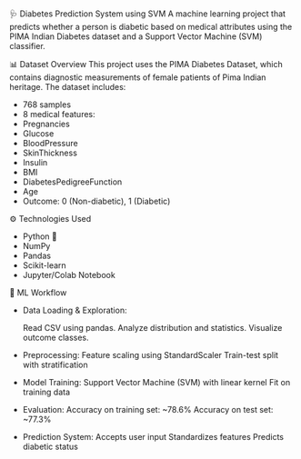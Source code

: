 🩺 Diabetes Prediction System using SVM
A machine learning project that predicts whether a person is diabetic based on medical attributes using the PIMA Indian Diabetes dataset and a Support Vector Machine (SVM) classifier.

📊 Dataset Overview
This project uses the PIMA Diabetes Dataset, which contains diagnostic measurements of female patients of Pima Indian heritage. The dataset includes:
- 768 samples
- 8 medical features:
- Pregnancies
- Glucose
- BloodPressure
- SkinThickness
- Insulin
- BMI
- DiabetesPedigreeFunction
- Age
- Outcome: 0 (Non-diabetic), 1 (Diabetic)

⚙️ Technologies Used
- Python 🐍
- NumPy
- Pandas
- Scikit-learn
- Jupyter/Colab Notebook

🧠 ML Workflow
- Data Loading & Exploration:
 
   Read CSV using pandas.
   Analyze distribution and statistics.
   Visualize outcome classes.
- Preprocessing:
    Feature scaling using StandardScaler
    Train-test split with stratification
- Model Training:
   Support Vector Machine (SVM) with linear kernel
   Fit on training data
- Evaluation:
   Accuracy on training set: ~78.6%
   Accuracy on test set: ~77.3%
- Prediction System:
    Accepts user input
    Standardizes features
    Predicts diabetic status


